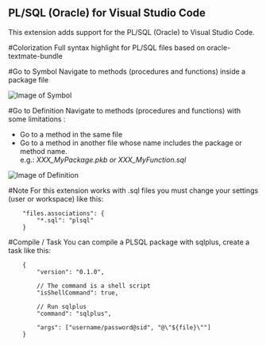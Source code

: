 ## PL/SQL (Oracle) for Visual Studio Code

This extension adds support for the PL/SQL (Oracle) to Visual Studio Code.

#Colorization
Full syntax highlight for PL/SQL files based on oracle-textmate-bundle

#Go to Symbol
Navigate to methods (procedures and functions) inside a package file

![Image of Symbol](https://raw.githubusercontent.com/zabel-xyz/plsql-language/master/DocumentSymbol.gif)

#Go to Definition
Navigate to methods (procedures and functions) with some limitations :
- Go to a method in the same file
- Go to a method in another file whose name includes the package or method name.
  <br />e.g.: *XXX_MyPackage.pkb or XXX_MyFunction.sql*

![Image of Definition](https://raw.githubusercontent.com/zabel-xyz/plsql-language/master/Definition.gif)

#Note
For this extension works with .sql files you must change your settings (user or workspace) like this:

        "files.associations": {
           	"*.sql": "plsql"
        }

#Compile / Task
You can compile a PLSQL package with sqlplus, create a task like this:

        {
            "version": "0.1.0",

            // The command is a shell script
            "isShellCommand": true,

            // Run sqlplus
            "command": "sqlplus",

            "args": ["username/password@sid", "@\"${file}\""]
        }
